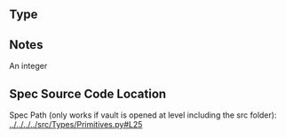## Type

## Notes

An integer
## Spec Source Code Location

Spec Path (only works if vault is opened at level including the src folder): [../../../../src/Types/Primitives.py#L25](../../../../src/Types/Primitives.py#L25)

